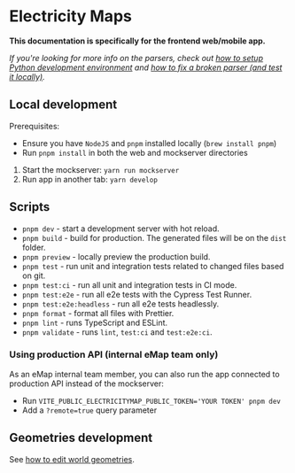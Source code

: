 # Electricity Maps

**This documentation is specifically for the frontend web/mobile app.**

_If you're looking for more info on the parsers, check out [how to setup Python development environment](https://github.com/electricityMaps/electricitymaps-contrib/wiki/Set-up-local-environment#setup-python-development-environment) and [how to fix a broken parser (and test it locally)](https://github.com/electricityMaps/electricitymaps-contrib/wiki/Fixing-a-broken-parser)._

## Local development

Prerequisites:

- Ensure you have `NodeJS` and `pnpm` installed locally (`brew install pnpm`)
- Run `pnpm install` in both the web and mockserver directories

1. Start the mockserver: `yarn run mockserver`
2. Run app in another tab: `yarn develop`

## Scripts

- `pnpm dev` - start a development server with hot reload.
- `pnpm build` - build for production. The generated files will be on the `dist` folder.
- `pnpm preview` - locally preview the production build.
- `pnpm test` - run unit and integration tests related to changed files based on git.
- `pnpm test:ci` - run all unit and integration tests in CI mode.
- `pnpm test:e2e` - run all e2e tests with the Cypress Test Runner.
- `pnpm test:e2e:headless` - run all e2e tests headlessly.
- `pnpm format` - format all files with Prettier.
- `pnpm lint` - runs TypeScript and ESLint.
- `pnpm validate` - runs `lint`, `test:ci` and `test:e2e:ci`.

### Using production API (internal eMap team only)

As an eMap internal team member, you can also run the app connected to production API instead of the mockserver:

- Run `VITE_PUBLIC_ELECTRICITYMAP_PUBLIC_TOKEN='YOUR TOKEN' pnpm dev`
- Add a `?remote=true` query parameter

## Geometries development

See [how to edit world geometries](https://github.com/electricityMaps/electricitymaps-contrib/wiki/Edit-world-geometries).
